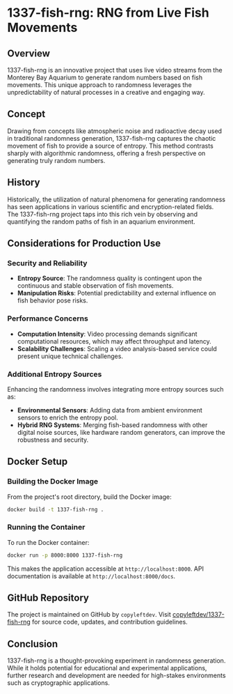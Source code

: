 # 1337-fish-rng: RNG from Live Fish Movements

## Overview

1337-fish-rng is an innovative project that uses live video streams from the Monterey Bay Aquarium to generate random numbers based on fish movements. This unique approach to randomness leverages the unpredictability of natural processes in a creative and engaging way.

## Concept

Drawing from concepts like atmospheric noise and radioactive decay used in traditional randomness generation, 1337-fish-rng captures the chaotic movement of fish to provide a source of entropy. This method contrasts sharply with algorithmic randomness, offering a fresh perspective on generating truly random numbers.

## History

Historically, the utilization of natural phenomena for generating randomness has seen applications in various scientific and encryption-related fields. The 1337-fish-rng project taps into this rich vein by observing and quantifying the random paths of fish in an aquarium environment.

## Considerations for Production Use

### Security and Reliability

- **Entropy Source**: The randomness quality is contingent upon the continuous and stable observation of fish movements.
- **Manipulation Risks**: Potential predictability and external influence on fish behavior pose risks.

### Performance Concerns

- **Computation Intensity**: Video processing demands significant computational resources, which may affect throughput and latency.
- **Scalability Challenges**: Scaling a video analysis-based service could present unique technical challenges.

### Additional Entropy Sources

Enhancing the randomness involves integrating more entropy sources such as:
- **Environmental Sensors**: Adding data from ambient environment sensors to enrich the entropy pool.
- **Hybrid RNG Systems**: Merging fish-based randomness with other digital noise sources, like hardware random generators, can improve the robustness and security.

## Docker Setup

### Building the Docker Image

From the project's root directory, build the Docker image:
```bash
docker build -t 1337-fish-rng .
```

### Running the Container

To run the Docker container:
```bash
docker run -p 8000:8000 1337-fish-rng
```

This makes the application accessible at `http://localhost:8000`. API documentation is available at `http://localhost:8000/docs`.

## GitHub Repository

The project is maintained on GitHub by `copyleftdev`. Visit [copyleftdev/1337-fish-rng](https://github.com/copyleftdev/1337-fish-rng) for source code, updates, and contribution guidelines.

## Conclusion

1337-fish-rng is a thought-provoking experiment in randomness generation. While it holds potential for educational and experimental applications, further research and development are needed for high-stakes environments such as cryptographic applications.
